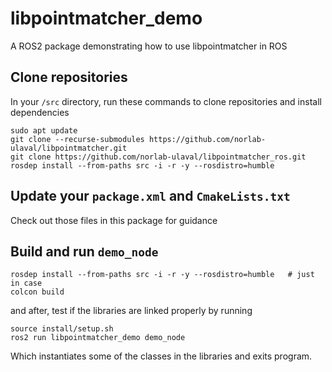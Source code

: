 # libpointmatcher_demo
A ROS2 package demonstrating how to use libpointmatcher in ROS

## Clone repositories
In your `/src` directory, run these commands to clone repositories and install dependencies
```
sudo apt update
git clone --recurse-submodules https://github.com/norlab-ulaval/libpointmatcher.git
git clone https://github.com/norlab-ulaval/libpointmatcher_ros.git
rosdep install --from-paths src -i -r -y --rosdistro=humble

```

## Update your `package.xml` and `CmakeLists.txt`
Check out those files in this package for guidance

## Build and run `demo_node`

```
rosdep install --from-paths src -i -r -y --rosdistro=humble   # just in case
colcon build
```

and after, test if the libraries are linked properly by running 
```
source install/setup.sh
ros2 run libpointmatcher_demo demo_node
```
Which instantiates some of the classes in the libraries and exits program.


